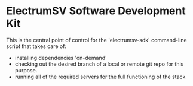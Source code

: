 # ElectrumSV Software Development Kit
This is the central point of control for the 'electrumsv-sdk' command-line script that
takes care of:
    
- installing dependencies 'on-demand'
- checking out the desired branch of a local or remote git repo for this purpose.
- running all of the required servers for the full functioning of the stack

